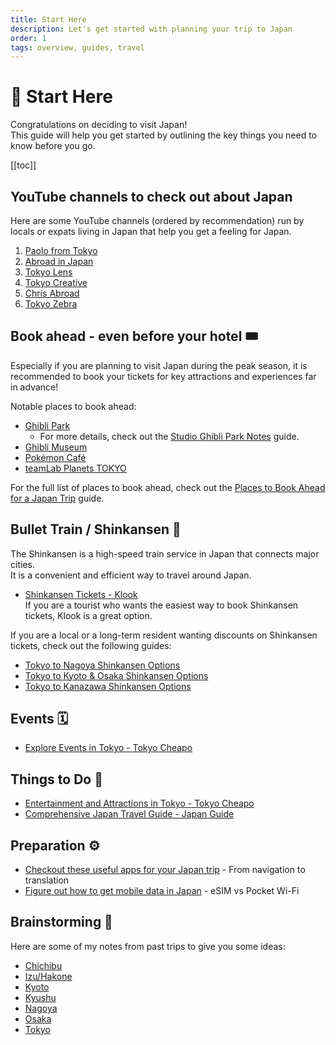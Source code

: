 ```yaml
---
title: Start Here
description: Let's get started with planning your trip to Japan
order: 1
tags: overview, guides, travel
---
```



# 💪 Start Here

Congratulations on deciding to visit Japan!  
This guide will help you get started by outlining the key things you need to know before you go.

[[toc]]


## YouTube channels to check out about Japan

Here are some YouTube channels (ordered by recommendation) run by locals or expats living in Japan that help you get a feeling for Japan.
1. [Paolo from Tokyo](https://youtube.com/@paolofromtokyo)
1. [Abroad in Japan](https://youtube.com/@abroadinjapan)
1. [Tokyo Lens](https://youtube.com/@TokyoLens)
1. [Tokyo Creative](https://youtube.com/@TokyoCreativePlay)
1. [Chris Abroad](https://youtube.com/@ChrisAbroad)
1. [Tokyo Zebra](https://youtube.com/@TokyoZebra)


## Book ahead - even before your hotel 🎟️

Especially if you are planning to visit Japan during the peak season, it is recommended to book your tickets for key attractions and experiences far in advance!

Notable places to book ahead:
* [Ghibli Park](./reserve-ahead.md#ghibli-park)  
  * For more details, check out the [Studio Ghibli Park Notes](../kansai/nagoya-ghibli-park-trip.md) guide.
* [Ghibli Museum](./reserve-ahead.md#ghibli-museum)
* [Pokémon Café](./reserve-ahead.md#pokémon-café)
* [teamLab Planets TOKYO](./reserve-ahead.md#teamlab-planets-tokyo)

For the full list of places to book ahead, check out the [Places to Book Ahead for a Japan Trip](./reserve-ahead.md) guide.


## Bullet Train / Shinkansen 🚅

The Shinkansen is a high-speed train service in Japan that connects major cities.  
It is a convenient and efficient way to travel around Japan.  
* [Shinkansen Tickets - Klook](https://www.klook.com/japan-rail/shinkansen/)  
  If you are a tourist who wants the easiest way to book Shinkansen tickets, Klook is a great option.

If you are a local or a long-term resident wanting discounts on Shinkansen tickets, check out the following guides:
* [Tokyo to Nagoya Shinkansen Options](../bullet-train-shinkansen/shinkansen-tokyo-nagoya.md)
* [Tokyo to Kyoto & Osaka Shinkansen Options](../bullet-train-shinkansen/shinkansen-tokyo-osaka.md)
* [Tokyo to Kanazawa Shinkansen Options](../bullet-train-shinkansen/shinkansen-tokyo-kanazawa.md)


## Events 🗓️

* [Explore Events in Tokyo - Tokyo Cheapo](https://tokyocheapo.com/events/)


## Things to Do 🎉

* [Entertainment and Attractions in Tokyo - Tokyo Cheapo](https://tokyocheapo.com/entertainment/)
* [Comprehensive Japan Travel Guide - Japan Guide](https://www.japan-guide.com)


## Preparation ⚙️

* [Checkout these useful apps for your Japan trip](./apps.md) - From navigation to translation
* [Figure out how to get mobile data in Japan](./mobile-data.md) - eSIM vs Pocket Wi-Fi


## Brainstorming 🤔

Here are some of my notes from past trips to give you some ideas:
* [Chichibu](../tokyo-weekend-trips/chichibu-trip.md)
* [Izu/Hakone](../tokyo-weekend-trips/izu-hakone-trip.md)
* [Kyoto](../kansai/kyoto-trip.md)
* [Kyushu](../kyushu-trip.md)
* [Nagoya](../kansai/nagoya-trip.md)
* [Osaka](../kansai/osaka-trip.md)
* [Tokyo](../tokyo/tokyo-trip.md)
